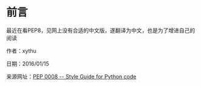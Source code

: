 # 前言

最近在看PEP8，见网上没有合适的中文版，遂翻译为中文，也是为了增进自己的阅读

作者：xythu

日期：2016/01/15

来源网址：[PEP 0008 -- Style Guide for  Python code](https://www.python.org/dev/peps/pep-0008/#copyright)
